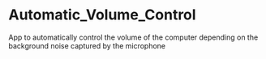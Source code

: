 # Automatic_Volume_Control
App to automatically control the volume of the computer depending on the background noise captured by the microphone 
